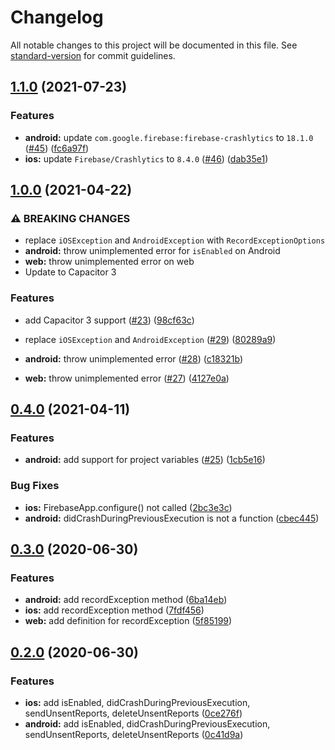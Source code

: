 # Changelog

All notable changes to this project will be documented in this file. See [standard-version](https://github.com/conventional-changelog/standard-version) for commit guidelines.

## [1.1.0](https://github.com/capacitor-community/firebase-crashlytics/compare/v1.0.0...v1.1.0) (2021-07-23)


### Features

* **android:** update `com.google.firebase:firebase-crashlytics` to `18.1.0` ([#45](https://github.com/capacitor-community/firebase-crashlytics/issues/45)) ([fc6a97f](https://github.com/capacitor-community/firebase-crashlytics/commit/fc6a97f26b8704ffb7a6aead9d0f102b6acfe645))
* **ios:** update `Firebase/Crashlytics` to `8.4.0` ([#46](https://github.com/capacitor-community/firebase-crashlytics/issues/46)) ([dab35e1](https://github.com/capacitor-community/firebase-crashlytics/commit/dab35e102b8dfcfa1e3b1f18afad8ebe52d1de1e))

## [1.0.0](https://github.com/capacitor-community/firebase-crashlytics/compare/v0.4.0...v1.0.0) (2021-04-22)


### ⚠ BREAKING CHANGES

* replace `iOSException` and `AndroidException` with `RecordExceptionOptions`
* **android:** throw unimplemented error for `isEnabled` on Android
* **web:** throw unimplemented error on web
* Update to Capacitor 3


### Features

* add Capacitor 3 support ([#23](https://github.com/capacitor-community/firebase-crashlytics/issues/23)) ([98cf63c](https://github.com/capacitor-community/firebase-crashlytics/commit/98cf63c1eb431d9d5a52ebacd314f4fd5c63df5e))


* replace `iOSException` and `AndroidException` ([#29](https://github.com/capacitor-community/firebase-crashlytics/issues/29)) ([80289a9](https://github.com/capacitor-community/firebase-crashlytics/commit/80289a9af1270bfc5329cdc4e8c79c9cff53bbbc))
* **android:** throw unimplemented error ([#28](https://github.com/capacitor-community/firebase-crashlytics/issues/28)) ([c18321b](https://github.com/capacitor-community/firebase-crashlytics/commit/c18321be46e912223529cdb8e5a54bcac68c5ba4))
* **web:** throw unimplemented error ([#27](https://github.com/capacitor-community/firebase-crashlytics/issues/27)) ([4127e0a](https://github.com/capacitor-community/firebase-crashlytics/commit/4127e0ac58655d55361edc7707e8ed600f17505d))

## [0.4.0](https://github.com/capacitor-community/firebase-crashlytics/compare/v0.3.0...v0.4.0) (2021-04-11)


### Features

* **android:** add support for project variables ([#25](https://github.com/capacitor-community/firebase-crashlytics/issues/25)) ([1cb5e16](https://github.com/capacitor-community/firebase-crashlytics/commit/1cb5e1675d29eee9e7771e955b0e3822b83e53d2))


### Bug Fixes

* **ios:** FirebaseApp.configure() not called ([2bc3e3c](https://github.com/capacitor-community/firebase-crashlytics/commit/2bc3e3c78bebd29bd4a7606a3dd1b60d52f23daa))
* **android:** didCrashDuringPreviousExecution is not a function ([cbec445](https://github.com/capacitor-community/firebase-crashlytics/commit/cbec44549c8ae45a504c167cde50817a16ad1477))

## [0.3.0](https://github.com/capacitor-community/firebase-crashlytics/compare/v0.2.0...v0.3.0) (2020-06-30)


### Features

* **android:** add recordException method ([6ba14eb](https://github.com/capacitor-community/firebase-crashlytics/commit/6ba14eb36859927d9d272e691ad69b7fb59b26f1))
* **ios:** add recordException method ([7fdf456](https://github.com/capacitor-community/firebase-crashlytics/commit/7fdf45680b1e45a5e99c2d9d729b33f912ced2a0))
* **web:** add definition for recordException ([5f85199](https://github.com/capacitor-community/firebase-crashlytics/commit/5f851996f80db45347d9685c1dedbd57eaab3bc3))

## [0.2.0](https://github.com/capacitor-community/firebase-crashlytics/compare/v0.1.3...v0.2.0) (2020-06-30)


### Features

* **ios:** add isEnabled, didCrashDuringPreviousExecution, sendUnsentReports, deleteUnsentReports ([0ce276f](https://github.com/capacitor-community/firebase-crashlytics/commit/0ce276f1f2bcd3c60e96072dc266667d3a07caef))
* **android:** add isEnabled, didCrashDuringPreviousExecution, sendUnsentReports, deleteUnsentReports ([0c41d9a](https://github.com/capacitor-community/firebase-crashlytics/commit/0c41d9aa95b3902e8857c9d76b3e08f649f92652))
